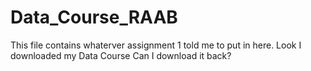 # Data_Course_RAAB

This file contains whaterver assignment 1 told me to put in here.
Look I downloaded my Data Course
Can I download it back?
